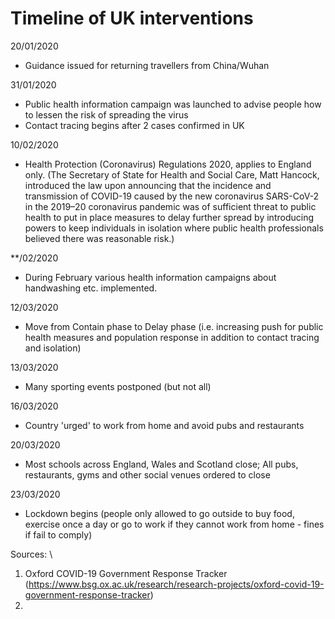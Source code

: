 # Timeline of UK interventions

20/01/2020
- Guidance issued for returning travellers from China/Wuhan

31/01/2020
- Public health information campaign was launched to advise people how to lessen the risk of spreading the virus
- Contact tracing begins after 2 cases confirmed in UK

10/02/2020
- Health Protection (Coronavirus) Regulations 2020, applies to England only. (The Secretary of State for Health and Social Care, Matt Hancock, introduced the law upon announcing that the incidence and transmission of COVID-19 caused by the new coronavirus SARS-CoV-2 in the 2019–20 coronavirus pandemic was of sufficient threat to public health to put in place measures to delay further spread by introducing powers to keep individuals in isolation where public health professionals believed there was reasonable risk.)

**/02/2020
- During February various health information campaigns about handwashing etc. implemented.

12/03/2020
- Move from Contain phase to Delay phase (i.e. increasing push for public health measures and population response in addition to contact tracing and isolation)


13/03/2020 
- Many sporting events postponed (but not all)

16/03/2020 
- Country 'urged' to work from home and avoid pubs and restaurants

20/03/2020 
- Most schools across England, Wales and Scotland close; All pubs, restaurants, gyms and other social venues ordered to close

23/03/2020 
- Lockdown begins (people only allowed to go outside to buy food, exercise once a day or go to work if they cannot work from home - fines if fail to comply)

Sources: \
1. Oxford COVID-19 Government Response Tracker (https://www.bsg.ox.ac.uk/research/research-projects/oxford-covid-19-government-response-tracker)
2. 
